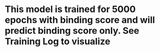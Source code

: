 # This model is trained for 5000 epochs with binding score and will predict binding score only. See Training Log to visualize
